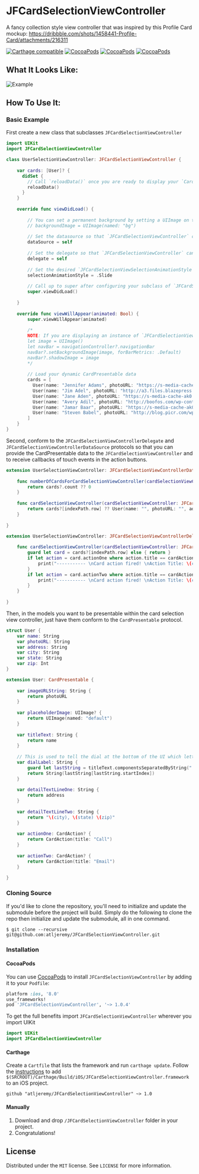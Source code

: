 JFCardSelectionViewController
===========

A fancy collection style view controller that was inspired by this Profile Card mockup: https://dribbble.com/shots/1458441-Profile-Card/attachments/216311

[![Carthage compatible](https://img.shields.io/badge/Carthage-Compatible-brightgreen.svg?style=flat)](https://github.com/atljeremy/JFCardSelectionViewController) 
[![CocoaPods](https://img.shields.io/cocoapods/v/JFCardSelectionViewController.svg?maxAge=2592000)]() [![CocoaPods](https://img.shields.io/cocoapods/l/JFCardSelectionViewController.svg?maxAge=2592000)]() [![CocoaPods](https://img.shields.io/cocoapods/p/JFCardSelectionViewController.svg?maxAge=2592000)]()

What It Looks Like:
------------------

![Example](https://github.com/atljeremy/JFCardSelectionViewController/blob/master/card_selection_controller.gif?raw=true)

How To Use It:
-------------

### Basic Example

First create a new class that subclasses `JFCardSelectionViewController`
```swift
import UIKit
import JFCardSelectionViewController

class UserSelectionViewController: JFCardSelectionViewController {
    
    var cards: [User]? {
      didSet {
        // Call `reloadData()` once you are ready to display your `CardPresentable` data or when there have been changes to that data that need to be represented in the UI.
        reloadData()
      }
    }
    
    override func viewDidLoad() {
        
        // You can set a permanent background by setting a UIImage on the `backgroundImage` property. If not set, the `backgroundImage` will be set using the currently selected Card's `imageURLString`.
        // backgroundImage = UIImage(named: "bg")
        
        // Set the datasource so that `JFCardSelectionViewController` can get the CardPresentable data you want to dispaly
        dataSource = self
        
        // Set the delegate so that `JFCardSelectionViewController` can notify the `delegate` of events that take place on the focused CardPresentable.
        delegate = self
        
        // Set the desired `JFCardSelectionViewSelectionAnimationStyle` to either `.Slide` or `.Fade`. Defaults to `.Fade`.
        selectionAnimationStyle = .Slide
        
        // Call up to super after configuring your subclass of `JFCardSelectionViewController`. Calling super before configuring will cause undesirable side effects.
        super.viewDidLoad()
        
    }
    
    override func viewWillAppear(animated: Bool) {
        super.viewWillAppear(animated)
        
        /*
        NOTE: If you are displaying an instance of `JFCardSelectionViewController` within a `UINavigationController`, you can use the code below to hide the navigation bar. This isn't required to use `JFCardSelectionViewController`, but `JFCardSelectionViewController` was designed to be used without a UINavigationBar.
        let image = UIImage()
        let navBar = navigationController?.navigationBar
        navBar?.setBackgroundImage(image, forBarMetrics: .Default)
        navBar?.shadowImage = image
        */
        
        // Load your dynamic CardPresentable data
        cards = [
          User(name: "Jennifer Adams", photoURL: "https://s-media-cache-ak0.pinimg.com/736x/5d/43/0b/5d430bd15603971c939fcc9a4358a35f.jpg", address: "123 Main St", city: "Atlanta", state: "GA", zip: 12345),
          User(name: "Jim Adel", photoURL: "http://a3.files.blazepress.com/image/upload/c_fit,cs_srgb,dpr_1.0,q_80,w_620/MTI4OTkyOTM4OTM5MTYxMDU0.jpg", address: "234 Main St", city: "Atlanta", state: "GA", zip: 12345),
          User(name: "Jane Aden", photoURL: "https://s-media-cache-ak0.pinimg.com/236x/b7/65/2d/b7652d8c4cf40bc0b1ebac37bb254fcb.jpg", address: "345 Main St", city: "Atlanta", state: "GA", zip: 12345),
          User(name: "Avery Adil", photoURL: "http://boofos.com/wp-content/uploads/2013/02/Celebrity-Portraits-by-Andy-Gotts-10.jpg", address: "456 Main St", city: "Atlanta", state: "GA", zip: 12345),
          User(name: "Jamar Baar", photoURL: "https://s-media-cache-ak0.pinimg.com/736x/85/e3/8a/85e38ab9e480790e216c4f9359bb677f.jpg", address: "567 Main St", city: "Atlanta", state: "GA", zip: 12345),
          User(name: "Steven Babel", photoURL: "http://blog.picr.com/wp-content/uploads/2015/09/Andy-Gotts.jpeg", address: "678 Main St", city: "Atlanta", state: "GA", zip: 12345)
        ]
    }
}
```

Second, conform to the `JFCardSelectionViewControllerDelegate` and `JFCardSelectionViewControllerDataSource` protocols so that you can provide the CardPresentable data to the `JFCardSelectionViewController` and to receive callbacks of touch events in the action buttons.
```swift
extension UserSelectionViewController: JFCardSelectionViewControllerDataSource {
    
    func numberOfCardsForCardSelectionViewController(cardSelectionViewController: JFCardSelectionViewController) -> Int {
        return cards?.count ?? 0
    }
    
    func cardSelectionViewController(cardSelectionViewController: JFCardSelectionViewController, cardForItemAtIndexPath indexPath: NSIndexPath) -> CardPresentable {
        return cards?[indexPath.row] ?? User(name: "", photoURL: "", address: "", city: "", state: "", zip: 0)
    }
    
}

extension UserSelectionViewController: JFCardSelectionViewControllerDelegate {
    
    func cardSelectionViewController(cardSelectionViewController: JFCardSelectionViewController, didSelectCardAction cardAction: CardAction, forCardAtIndexPath indexPath: NSIndexPath) {
        guard let card = cards?[indexPath.row] else { return }
        if let action = card.actionOne where action.title == cardAction.title {
            print("----------- \nCard action fired! \nAction Title: \(cardAction.title) \nIndex Path: \(indexPath)")
        }
        if let action = card.actionTwo where action.title == cardAction.title {
            print("----------- \nCard action fired! \nAction Title: \(cardAction.title) \nIndex Path: \(indexPath)")
        }
    }
    
}
```

Then, in the models you want to be presentable within the card selection view controller, just have them conform to the `CardPresentable` protocol.
```swift
struct User {
    var name: String
    var photoURL: String
    var address: String
    var city: String
    var state: String
    var zip: Int
}

extension User: CardPresentable {
    
    var imageURLString: String {
        return photoURL
    }
    
    var placeholderImage: UIImage? {
        return UIImage(named: "default")
    }
    
    var titleText: String {
        return name
    }
    
    // This is used to tell the dial at the bottom of the UI which letter to point tofor this card
    var dialLabel: String {
        guard let lastString = titleText.componentsSeparatedByString(" ").last else { return "" }
        return String(lastString[lastString.startIndex])
    }
    
    var detailTextLineOne: String {
        return address
    }
    
    var detailTextLineTwo: String {
        return "\(city), \(state) \(zip)"
    }
    
    var actionOne: CardAction? {
        return CardAction(title: "Call")
    }
    
    var actionTwo: CardAction? {
        return CardAction(title: "Email")
    }
    
}
```

### Cloning Source

If you'd like to clone the repository, you'll need to initialize and update the submodule before the project will build. Simply do the following to clone the repo then initialize and update the submodule, all in one command.

```shell
$ git clone --recursive git@github.com:atljeremy/JFCardSelectionViewController.git
```

### Installation

#### CocoaPods
You can use [CocoaPods](http://cocoapods.org/) to install `JFCardSelectionViewController` by adding it to your `Podfile`:

```ruby
platform :ios, '8.0'
use_frameworks!
pod 'JFCardSelectionViewController', '~> 1.0.4'
```

To get the full benefits import `JFCardSelectionViewController` wherever you import UIKit

``` swift
import UIKit
import JFCardSelectionViewController
```

#### Carthage
Create a `Cartfile` that lists the framework and run `carthage update`. Follow the [instructions](https://github.com/Carthage/Carthage#if-youre-building-for-ios) to add `$(SRCROOT)/Carthage/Build/iOS/JFCardSelectionViewController.framework` to an iOS project.

```
github "atljeremy/JFCardSelectionViewController" ~> 1.0
```

#### Manually
1. Download and drop ```/JFCardSelectionViewController``` folder in your project.  
2. Congratulations!  

License
-------
Distributed under the ```MIT``` license. See ```LICENSE``` for more information.
